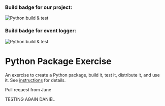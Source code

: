 ### Build badge for our project:
![Python build & test](https://github.com/software-students-fall2024/3-python-package-java_and_the_scripts_/actions/workflows/build.yaml/badge.svg)
### Build badge for event logger:
![Python build & test](https://github.com/software-students-fall2024/3-python-package-java_and_the_scripts_/actions/workflows/event-logger.yml/badge.svg)
# Python Package Exercise

An exercise to create a Python package, build it, test it, distribute it, and use it. See [instructions](./instructions.md) for details.

Pull request from June

TESTING AGAIN DANIEL